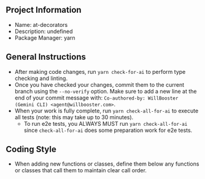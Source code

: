 ## Project Information

- Name: at-decorators
- Description: undefined
- Package Manager: yarn

## General Instructions

- After making code changes, run `yarn check-for-ai` to perform type checking and linting.
- Once you have checked your changes, commit them to the current branch using the `--no-verify` option. Make sure to add a new line at the end of your commit message with: `Co-authored-by: WillBooster (Gemini CLI) <agent@willbooster.com>`.
- When your work is fully complete, run `yarn check-all-for-ai` to execute all tests (note: this may take up to 30 minutes).
  - To run e2e tests, you ALWAYS MUST run `yarn check-all-for-ai` since `check-all-for-ai` does some preparation work for e2e tests.

## Coding Style

- When adding new functions or classes, define them below any functions or classes that call them to maintain clear call order.
